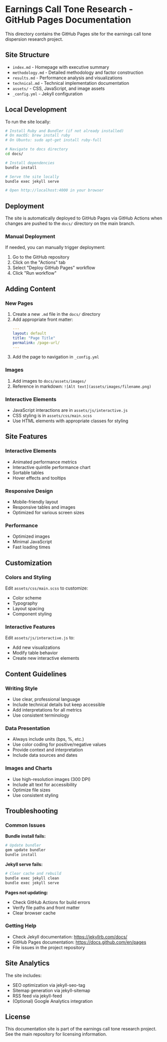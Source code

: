 # Earnings Call Tone Research - GitHub Pages Documentation

This directory contains the GitHub Pages site for the earnings call tone dispersion research project.

## Site Structure

- `index.md` - Homepage with executive summary
- `methodology.md` - Detailed methodology and factor construction
- `results.md` - Performance analysis and visualizations
- `technical.md` - Technical implementation documentation
- `assets/` - CSS, JavaScript, and image assets
- `_config.yml` - Jekyll configuration

## Local Development

To run the site locally:

```bash
# Install Ruby and Bundler (if not already installed)
# On macOS: brew install ruby
# On Ubuntu: sudo apt-get install ruby-full

# Navigate to docs directory
cd docs/

# Install dependencies
bundle install

# Serve the site locally
bundle exec jekyll serve

# Open http://localhost:4000 in your browser
```

## Deployment

The site is automatically deployed to GitHub Pages via GitHub Actions when changes are pushed to the `docs/` directory on the main branch.

### Manual Deployment

If needed, you can manually trigger deployment:
1. Go to the GitHub repository
2. Click on the "Actions" tab
3. Select "Deploy GitHub Pages" workflow
4. Click "Run workflow"

## Adding Content

### New Pages
1. Create a new `.md` file in the `docs/` directory
2. Add appropriate front matter:
   ```yaml
   ---
   layout: default
   title: "Page Title"
   permalink: /page-url/
   ---
   ```
3. Add the page to navigation in `_config.yml`

### Images
1. Add images to `docs/assets/images/`
2. Reference in markdown: `![Alt text](assets/images/filename.png)`

### Interactive Elements
- JavaScript interactions are in `assets/js/interactive.js`
- CSS styling is in `assets/css/main.scss`
- Use HTML elements with appropriate classes for styling

## Site Features

### Interactive Elements
- Animated performance metrics
- Interactive quintile performance chart
- Sortable tables
- Hover effects and tooltips

### Responsive Design
- Mobile-friendly layout
- Responsive tables and images
- Optimized for various screen sizes

### Performance
- Optimized images
- Minimal JavaScript
- Fast loading times

## Customization

### Colors and Styling
Edit `assets/css/main.scss` to customize:
- Color scheme
- Typography
- Layout spacing
- Component styling

### Interactive Features
Edit `assets/js/interactive.js` to:
- Add new visualizations
- Modify table behavior
- Create new interactive elements

## Content Guidelines

### Writing Style
- Use clear, professional language
- Include technical details but keep accessible
- Add interpretations for all metrics
- Use consistent terminology

### Data Presentation
- Always include units (bps, %, etc.)
- Use color coding for positive/negative values
- Provide context and interpretation
- Include data sources and dates

### Images and Charts
- Use high-resolution images (300 DPI)
- Include alt text for accessibility
- Optimize file sizes
- Use consistent styling

## Troubleshooting

### Common Issues

**Bundle install fails:**
```bash
# Update bundler
gem update bundler
bundle install
```

**Jekyll serve fails:**
```bash
# Clear cache and rebuild
bundle exec jekyll clean
bundle exec jekyll serve
```

**Pages not updating:**
- Check GitHub Actions for build errors
- Verify file paths and front matter
- Clear browser cache

### Getting Help
- Check Jekyll documentation: https://jekyllrb.com/docs/
- GitHub Pages documentation: https://docs.github.com/en/pages
- File issues in the project repository

## Site Analytics

The site includes:
- SEO optimization via jekyll-seo-tag
- Sitemap generation via jekyll-sitemap
- RSS feed via jekyll-feed
- (Optional) Google Analytics integration

## License

This documentation site is part of the earnings call tone research project. See the main repository for licensing information.